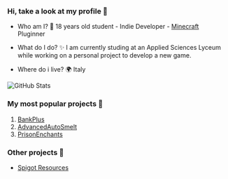 ### Hi, take a look at my profile 👋

- Who am I? 🤔 
18 years old student - Indie Developer - [Minecraft](https://www.minecraft.net/it-it) Pluginner

- What do I do? ✨ 
I am currently studing at an Applied Sciences Lyceum while working on a personal project to develop a new game.

- Where do i live? 🌍 
Italy

![GitHub Stats](https://github-readme-stats.vercel.app/api?username=Pulsih&show_icons=true&count_private=true)

### My most popular projects 💎

1. [BankPlus](https://www.spigotmc.org/resources/%E2%9C%A8-bankplus-%E2%9C%A8.93130/)
2. [AdvancedAutoSmelt](https://www.spigotmc.org/resources/%E2%9C%A8-advancedautosmelt-%E2%9C%A8-autosmelt-autopickup-inventoryfull-alert-1-7-1-19-compatible.90587/)
3. [PrisonEnchants](https://www.spigotmc.org/resources/%E2%AD%90-prisonenchants-free-%E2%AD%90-custom-enchants-token-system-plugin-addons-and-more.95791/)

### Other projects 🌟

- [Spigot Resources](https://www.spigotmc.org/resources/authors/pulsi_.1061803/)
